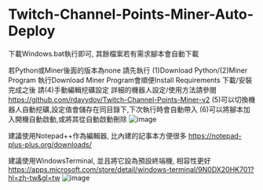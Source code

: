 # Twitch-Channel-Points-Miner-Auto-Deploy
下載Windows.bat執行即可, 其餘檔案若有需求腳本會自動下載

若Python或Miner後面的版本為none 請先執行 (1)Download Python/(2)Miner Program
執行Download Miner Program會順便Install Requirements
下載/安裝完成之後 請(4)手動編輯挖礦設定
詳細的機器人設定/使用方法請參閱 https://github.com/rdavydov/Twitch-Channel-Points-Miner-v2
(5)可以切換機器人自動挖礦,設定值會儲存在同目錄下,下次執行時會自動帶入
(6)可以將腳本加入開機自動啟動,或將其從自動啟動刪除
![image](https://github.com/Neo1102/Twitch-Channel-Points-Miner-Auto-Deploy/assets/22034115/ebb67502-43b2-4ce0-b2b2-c031be9668f7)


建議使用Notepad++作為編輯器, 比內建的記事本方便很多
https://notepad-plus-plus.org/downloads/


建議使用WindowsTerminal, 並且將它設為預設終端機, 相容性更好
https://apps.microsoft.com/store/detail/windows-terminal/9N0DX20HK701?hl=zh-tw&gl=tw
![image](https://github.com/Neo1102/Twitch-Channel-Points-Miner-Auto-Deploy/assets/22034115/4829b2d5-de3f-4b78-a667-ac9b4c342541)
